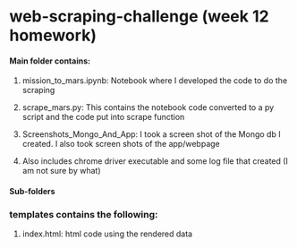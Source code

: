 # web-scraping-challenge (week 12 homework)

#### Main folder contains:

1. mission_to_mars.ipynb:  Notebook where I developed the code to do the scraping

2. scrape_mars.py:  This contains the notebook code converted to a py script and the code put into scrape function

3. Screenshots_Mongo_And_App:  I took a screen shot of the Mongo db I created. I also took screen shots of the app/webpage

4. Also includes chrome driver executable and some log file that created (I am not sure by what)

#### Sub-folders

### templates contains the following:

1. index.html: html code using the rendered data 
